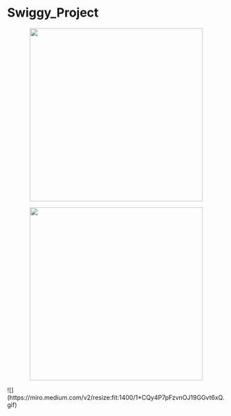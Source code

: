 # Swiggy_Project


<p align="center">
<img src="https://miro.medium.com/v2/resize:fit:1400/1*CQy4P7pFzvnOJ19GGvt6xQ.gif"  height="400"  />
</p>
<p align="center">
<img src="https://uploads-ssl.webflow.com/60c70a3e4664aa16ddd5459a/6144a39e8866e5eb7c7d90cd_supply%20chain%20optimization.jpg"  height="400"  />
</p>
![](https://miro.medium.com/v2/resize:fit:1400/1*CQy4P7pFzvnOJ19GGvt6xQ.gif)
